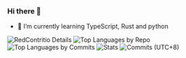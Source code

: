 ### Hi there 👋

<!--
**RedContritio/RedContritio** is a ✨ _special_ ✨ repository because its `README.md` (this file) appears on your GitHub profile.

Here are some ideas to get you started:

- 🔭 I’m currently working on ...
- 🌱 I’m currently learning ...
- 👯 I’m looking to collaborate on ...
- 🤔 I’m looking for help with ...
- 💬 Ask me about ...
- 📫 How to reach me: ...
- 😄 Pronouns: ...
- ⚡ Fun fact: ...
-->

- 🌱 I’m currently learning TypeScript, Rust and python

![RedContritio Details](http://github-profile-summary-cards.vercel.app/api/cards/profile-details?username=RedContritio&theme=solarized)
![Top Languages by Repo](http://github-profile-summary-cards.vercel.app/api/cards/repos-per-language?username=RedContritio&theme=solarized)
![Top Languages by Commits](http://github-profile-summary-cards.vercel.app/api/cards/most-commit-language?username=RedContritio&theme=solarized)
![Stats](http://github-profile-summary-cards.vercel.app/api/cards/stats?username=RedContritio&theme=solarized)
![Commits (UTC+8)](http://github-profile-summary-cards.vercel.app/api/cards/productive-time?username=RedContritio&theme=solarized&utcOffset=8)
